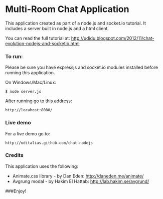 Multi-Room Chat Application
===

This application created as part of a node.js and socket.io tutorial.
It includes a server built in node.js and a html client.

You can read the full tutorial at:
http://udidu.blogspot.com/2012/11/chat-evolution-nodejs-and-socketio.html

### To run:

Please be sure you have expressjs and socket.io modules installed before running this application.

On Windows/Mac/Linux:

	$ node server.js
	
After running go to this address:

	http://locahost:8080/
	

### Live demo

For a live demo go to:

	http://uditalias.github.com/chat-nodejs
	

	
### Credits

This application uses the following:

- Animate.css library - by Dan Eden: http://daneden.me/animate/
- Avgrung modal - by Hakim El Hattab: http://lab.hakim.se/avgrund/

	
###Enjoy!